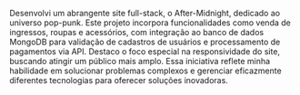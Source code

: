 Desenvolvi um abrangente site full-stack, o After-Midnight, dedicado ao universo pop-punk. Este projeto incorpora funcionalidades como venda de ingressos, roupas e acessórios, com integração ao banco de dados MongoDB para validação de cadastros de usuários e processamento de pagamentos via API. Destaco o foco especial na responsividade do site, buscando atingir um público mais amplo. Essa iniciativa reflete minha habilidade em solucionar problemas complexos e gerenciar eficazmente diferentes tecnologias para oferecer soluções inovadoras.
